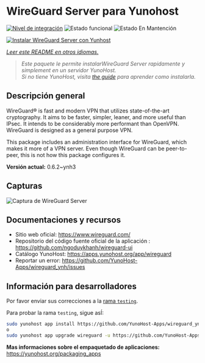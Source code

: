 <!--
Este archivo README esta generado automaticamente<https://github.com/YunoHost/apps/tree/master/tools/readme_generator>
No se debe editar a mano.
-->

# WireGuard Server para Yunohost

[![Nivel de integración](https://apps.yunohost.org/badge/integration/wireguard)](https://ci-apps.yunohost.org/ci/apps/wireguard/)
![Estado funcional](https://apps.yunohost.org/badge/state/wireguard)
![Estado En Mantención](https://apps.yunohost.org/badge/maintained/wireguard)

[![Instalar WireGuard Server con Yunhost](https://install-app.yunohost.org/install-with-yunohost.svg)](https://install-app.yunohost.org/?app=wireguard)

*[Leer este README en otros idiomas.](./ALL_README.md)*

> *Este paquete le permite instalarWireGuard Server rapidamente y simplement en un servidor YunoHost.*  
> *Si no tiene YunoHost, visita [the guide](https://yunohost.org/install) para aprender como instalarla.*

## Descripción general

WireGuard® is fast and modern VPN that utilizes state-of-the-art cryptography. It aims to be faster, simpler, leaner, and more useful than IPsec. It intends to be considerably more performant than OpenVPN. WireGuard is designed as a general purpose VPN.

This package includes an administration interface for WireGuard, which makes it more of a VPN server. Even though WireGuard can be peer-to-peer, this is not how this package configures it.


**Versión actual:** 0.6.2~ynh3

## Capturas

![Captura de WireGuard Server](./doc/screenshots/screenshot.png)

## Documentaciones y recursos

- Sitio web oficial: <https://www.wireguard.com/>
- Repositorio del código fuente oficial de la aplicación : <https://github.com/ngoduykhanh/wireguard-ui>
- Catálogo YunoHost: <https://apps.yunohost.org/app/wireguard>
- Reportar un error: <https://github.com/YunoHost-Apps/wireguard_ynh/issues>

## Información para desarrolladores

Por favor enviar sus correcciones a la [rama `testing`](https://github.com/YunoHost-Apps/wireguard_ynh/tree/testing).

Para probar la rama `testing`, sigue asÍ:

```bash
sudo yunohost app install https://github.com/YunoHost-Apps/wireguard_ynh/tree/testing --debug
o
sudo yunohost app upgrade wireguard -u https://github.com/YunoHost-Apps/wireguard_ynh/tree/testing --debug
```

**Mas informaciones sobre el empaquetado de aplicaciones:** <https://yunohost.org/packaging_apps>
